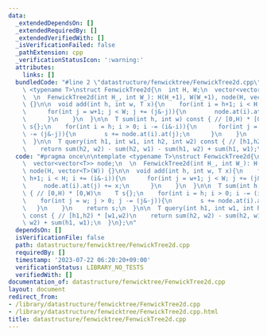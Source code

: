 ```yaml
---
data:
  _extendedDependsOn: []
  _extendedRequiredBy: []
  _extendedVerifiedWith: []
  _isVerificationFailed: false
  _pathExtension: cpp
  _verificationStatusIcon: ':warning:'
  attributes:
    links: []
  bundledCode: "#line 2 \"datastructure/fenwicktree/FenwickTree2d.cpp\"\n\ntemplate\
    \ <typename T>\nstruct FenwickTree2d{\n  int H, W;\n  vector<vector<T>> node;\n\
    \  \n  FenwickTree2d(int H_, int W_): H(H_+1), W(W_+1), node(H, vector<T>(W))\
    \ {}\n\n  void add(int h, int w, T x){\n    for(int i = h+1; i < H; i += (i&-i)){\n\
    \      for(int j = w+1; j < W; j += (j&-j)){\n        node.at(i).at(j) += x;\n\
    \      }\n    }\n  }\n\n  T sum(int h, int w) const { // [0,H) * [0,W)\n    T\
    \ s{};\n    for(int i = h; i > 0; i -= (i&-i)){\n      for(int j = w; j > 0; j\
    \ -= (j&-j)){\n        s += node.at(i).at(j);\n      }\n    }\n    return s;\n\
    \  }\n\n  T query(int h1, int w1, int h2, int w2) const { // [h1,h2) * [w1,w2)\n\
    \    return sum(h2, w2) - sum(h2, w1) - sum(h1, w2) + sum(h1, w1);\n  }\n};\n"
  code: "#pragma once\n\ntemplate <typename T>\nstruct FenwickTree2d{\n  int H, W;\n\
    \  vector<vector<T>> node;\n  \n  FenwickTree2d(int H_, int W_): H(H_+1), W(W_+1),\
    \ node(H, vector<T>(W)) {}\n\n  void add(int h, int w, T x){\n    for(int i =\
    \ h+1; i < H; i += (i&-i)){\n      for(int j = w+1; j < W; j += (j&-j)){\n   \
    \     node.at(i).at(j) += x;\n      }\n    }\n  }\n\n  T sum(int h, int w) const\
    \ { // [0,H) * [0,W)\n    T s{};\n    for(int i = h; i > 0; i -= (i&-i)){\n  \
    \    for(int j = w; j > 0; j -= (j&-j)){\n        s += node.at(i).at(j);\n   \
    \   }\n    }\n    return s;\n  }\n\n  T query(int h1, int w1, int h2, int w2)\
    \ const { // [h1,h2) * [w1,w2)\n    return sum(h2, w2) - sum(h2, w1) - sum(h1,\
    \ w2) + sum(h1, w1);\n  }\n};\n"
  dependsOn: []
  isVerificationFile: false
  path: datastructure/fenwicktree/FenwickTree2d.cpp
  requiredBy: []
  timestamp: '2023-07-22 06:20:20+09:00'
  verificationStatus: LIBRARY_NO_TESTS
  verifiedWith: []
documentation_of: datastructure/fenwicktree/FenwickTree2d.cpp
layout: document
redirect_from:
- /library/datastructure/fenwicktree/FenwickTree2d.cpp
- /library/datastructure/fenwicktree/FenwickTree2d.cpp.html
title: datastructure/fenwicktree/FenwickTree2d.cpp
---
```


